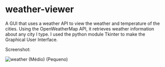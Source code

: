 # weather-viewer
A GUI that uses a weather API to view the weather and temperature of the cities.
Using the OpenWeatherMap API, it retrieves weather information about any city I type. I used the python module Tkinter to make the Graphical User Interface.

Screenshot:

![weather (Médio) (Pequeno)](https://user-images.githubusercontent.com/93150152/182694515-3130d58e-8459-4b6d-a185-127c0a814de9.png)
